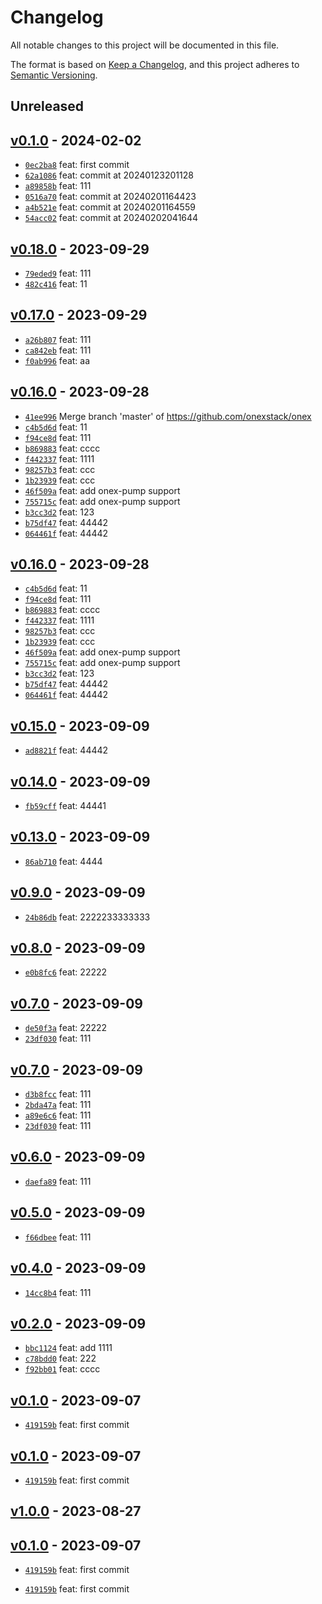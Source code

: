 # Changelog

All notable changes to this project will be documented in this file.

The format is based on [Keep a Changelog](https://keepachangelog.com/en/1.0.0/), and this project adheres to [Semantic Versioning](https://semver.org/spec/v2.0.0.html).

## Unreleased

## [v0.1.0](https://github.com/onexstack/onex/releases/tag/v0.1.0) - 2024-02-02

- [`0ec2ba8`](https://github.com/onexstack/onex/commit/0ec2ba80112de6850639cb78e8ae584981601fbe) feat: first commit
- [`62a1086`](https://github.com/onexstack/onex/commit/62a10869ffc45372c82658d4af17bf769d1ce1b3) feat: commit at 20240123201128
- [`a89858b`](https://github.com/onexstack/onex/commit/a89858b47aa59d2e5643e0a90338955d923fdd0d) feat: 111
- [`0516a70`](https://github.com/onexstack/onex/commit/0516a70d0cd5e54bb0d382ebd9003e749f925e0e) feat: commit at 20240201164423
- [`a4b521e`](https://github.com/onexstack/onex/commit/a4b521e3f062076f7d5abf64d568eb9f2a843108) feat: commit at 20240201164559
- [`54acc02`](https://github.com/onexstack/onex/commit/54acc0226957e624eb65f59f3cf7fd37b651c4eb) feat: commit at 20240202041644

## [v0.18.0](https://github.com/onexstack/onex/releases/tag/v0.18.0) - 2023-09-29

- [`79eded9`](https://github.com/onexstack/onex/commit/79eded943ea2ee431ad214f272bc39bb61c0d9b3) feat: 111
- [`482c416`](https://github.com/onexstack/onex/commit/482c416fe780cad4ec16fd44132f94dd72096ffc) feat: 11

## [v0.17.0](https://github.com/onexstack/onex/releases/tag/v0.17.0) - 2023-09-29

- [`a26b807`](https://github.com/onexstack/onex/commit/a26b8070fdbf203815de4066c272594957fc7ec7) feat: 111
- [`ca842eb`](https://github.com/onexstack/onex/commit/ca842eb3f0c8351ebec5a7dd09f3f7c6f8f9c37c) feat: 111
- [`f0ab996`](https://github.com/onexstack/onex/commit/f0ab9964d71fdb1fe8b4c75a821598f264263f41) feat: aa

## [v0.16.0](https://github.com/onexstack/onex/releases/tag/v0.16.0) - 2023-09-28

- [`41ee996`](https://github.com/onexstack/onex/commit/41ee996e6af9e5d27ebec5222b1add59fd731130) Merge branch 'master' of https://github.com/onexstack/onex
- [`c4b5d6d`](https://github.com/onexstack/onex/commit/c4b5d6d52962e97536475e92438bb916ec6f6aca) feat: 11
- [`f94ce8d`](https://github.com/onexstack/onex/commit/f94ce8d1484c1e01ed1eb0a81abbfb4d5817cc1a) feat: 111
- [`b869883`](https://github.com/onexstack/onex/commit/b869883742337a0f2d82fd29f519c8011a9d69c1) feat: cccc
- [`f442337`](https://github.com/onexstack/onex/commit/f4423378142bdafefd15b776bc82811e8169947b) feat: 1111
- [`98257b3`](https://github.com/onexstack/onex/commit/98257b3a59cbf376e5c9d3574ce137c1a8ab6df2) feat: ccc
- [`1b23939`](https://github.com/onexstack/onex/commit/1b239391d3c24708136422aa1c9c23abfd7584ce) feat: ccc
- [`46f509a`](https://github.com/onexstack/onex/commit/46f509acbaf9da9b2e84a808d2cd5ebd23c6ebd7) feat: add onex-pump support
- [`755715c`](https://github.com/onexstack/onex/commit/755715c8581deb44429603e334b34457e6e36b54) feat: add onex-pump support
- [`b3cc3d2`](https://github.com/onexstack/onex/commit/b3cc3d2fd402720cbb3106b4a348a120c60ea500) feat: 123
- [`b75df47`](https://github.com/onexstack/onex/commit/b75df4798bf1fe57b19d5f21f66ccc4547399dfe) feat: 44442
- [`064461f`](https://github.com/onexstack/onex/commit/064461f444cc95fa95c4b1bc2ca597b9fcc71e72) feat: 44442

## [v0.16.0](https://github.com/onexstack/onex/releases/tag/v0.16.0) - 2023-09-28

- [`c4b5d6d`](https://github.com/onexstack/onex/commit/c4b5d6d52962e97536475e92438bb916ec6f6aca) feat: 11
- [`f94ce8d`](https://github.com/onexstack/onex/commit/f94ce8d1484c1e01ed1eb0a81abbfb4d5817cc1a) feat: 111
- [`b869883`](https://github.com/onexstack/onex/commit/b869883742337a0f2d82fd29f519c8011a9d69c1) feat: cccc
- [`f442337`](https://github.com/onexstack/onex/commit/f4423378142bdafefd15b776bc82811e8169947b) feat: 1111
- [`98257b3`](https://github.com/onexstack/onex/commit/98257b3a59cbf376e5c9d3574ce137c1a8ab6df2) feat: ccc
- [`1b23939`](https://github.com/onexstack/onex/commit/1b239391d3c24708136422aa1c9c23abfd7584ce) feat: ccc
- [`46f509a`](https://github.com/onexstack/onex/commit/46f509acbaf9da9b2e84a808d2cd5ebd23c6ebd7) feat: add onex-pump support
- [`755715c`](https://github.com/onexstack/onex/commit/755715c8581deb44429603e334b34457e6e36b54) feat: add onex-pump support
- [`b3cc3d2`](https://github.com/onexstack/onex/commit/b3cc3d2fd402720cbb3106b4a348a120c60ea500) feat: 123
- [`b75df47`](https://github.com/onexstack/onex/commit/b75df4798bf1fe57b19d5f21f66ccc4547399dfe) feat: 44442
- [`064461f`](https://github.com/onexstack/onex/commit/064461f444cc95fa95c4b1bc2ca597b9fcc71e72) feat: 44442

## [v0.15.0](https://github.com/onexstack/onex/releases/tag/v0.15.0) - 2023-09-09

- [`ad8821f`](https://github.com/onexstack/onex/commit/ad8821f8ca589efa8a21114bd9b1b6d2428ea03d) feat: 44442

## [v0.14.0](https://github.com/onexstack/onex/releases/tag/v0.14.0) - 2023-09-09

- [`fb59cff`](https://github.com/onexstack/onex/commit/fb59cff986b9788fcc9980fa054d588804c5d841) feat: 44441

## [v0.13.0](https://github.com/onexstack/onex/releases/tag/v0.13.0) - 2023-09-09

- [`86ab710`](https://github.com/onexstack/onex/commit/86ab71088ce84b013c445b009de68bfa924ca3d8) feat: 4444

## [v0.9.0](https://github.com/onexstack/onex/releases/tag/v0.9.0) - 2023-09-09

- [`24b86db`](https://github.com/onexstack/onex/commit/24b86db8342a89ed1f1322f6c14a235cca67a6e6) feat: 2222233333333

## [v0.8.0](https://github.com/onexstack/onex/releases/tag/v0.8.0) - 2023-09-09

- [`e0b8fc6`](https://github.com/onexstack/onex/commit/e0b8fc630b01b66d1d574543c3c279a47fdd9305) feat: 22222

## [v0.7.0](https://github.com/onexstack/onex/releases/tag/v0.7.0) - 2023-09-09

- [`de50f3a`](https://github.com/onexstack/onex/commit/de50f3abe22a5bd193ec602d42e9e7df4696df89) feat: 22222
- [`23df030`](https://github.com/onexstack/onex/commit/23df0303fd08b5ed3218b186c7b4ca7e5a240fed) feat: 111

## [v0.7.0](https://github.com/onexstack/onex/releases/tag/v0.7.0) - 2023-09-09

- [`d3b8fcc`](https://github.com/onexstack/onex/commit/d3b8fcc981564a21b10077493828edefb19c9b9d) feat: 111
- [`2bda47a`](https://github.com/onexstack/onex/commit/2bda47a5a7f72f964702989c522b5498569c5809) feat: 111
- [`a89e6c6`](https://github.com/onexstack/onex/commit/a89e6c6790d8ba3a7a78cfbdad5fb9fcc6280d14) feat: 111
- [`23df030`](https://github.com/onexstack/onex/commit/23df0303fd08b5ed3218b186c7b4ca7e5a240fed) feat: 111

## [v0.6.0](https://github.com/onexstack/onex/releases/tag/v0.6.0) - 2023-09-09

- [`daefa89`](https://github.com/onexstack/onex/commit/daefa89457bc1771d144f8acd17b6e8dc875d8b1) feat: 111

## [v0.5.0](https://github.com/onexstack/onex/releases/tag/v0.5.0) - 2023-09-09

- [`f66dbee`](https://github.com/onexstack/onex/commit/f66dbee53cfe49d0929f3c817f202b4125fc54db) feat: 111

## [v0.4.0](https://github.com/onexstack/onex/releases/tag/v0.4.0) - 2023-09-09

- [`14cc8b4`](https://github.com/onexstack/onex/commit/14cc8b418d5705fd07abd05cf117955f534a2bd8) feat: 111

## [v0.2.0](https://github.com/onexstack/onex/releases/tag/v0.2.0) - 2023-09-09

- [`bbc1124`](https://github.com/onexstack/onex/commit/bbc1124717f77af77b5ece4bca5872adf340a853) feat: add 1111
- [`c78bdd0`](https://github.com/onexstack/onex/commit/c78bdd00c026ee2a612cbdfdd9a77cc99b603f7e) feat: 222
- [`f92bb01`](https://github.com/onexstack/onex/commit/f92bb01379de794dce291c2d1836d8bfb76f6e66) feat: cccc

## [v0.1.0](https://github.com/onexstack/onex/releases/tag/v0.1.0) - 2023-09-07

- [`419159b`](https://github.com/onexstack/onex/commit/419159b3bb6f6d901d33417f748f2ed8583e6d9d) feat: first commit

## [v0.1.0](https://github.com/onexstack/onex/releases/tag/v0.1.0) - 2023-09-07

- [`419159b`](https://github.com/onexstack/onex/commit/419159b3bb6f6d901d33417f748f2ed8583e6d9d) feat: first commit

## [v1.0.0](https://github.com/onexstack/onex/releases/tag/v1.0.0) - 2023-08-27

## [v0.1.0](https://github.com/onexstack/onex/releases/tag/v0.1.0) - 2023-09-07

- [`419159b`](https://github.com/onexstack/onex/commit/419159b3bb6f6d901d33417f748f2ed8583e6d9d) feat: first commit

- [`419159b`](https://github.com/onexstack/onex/commit/419159b3bb6f6d901d33417f748f2ed8583e6d9d) feat: first commit
